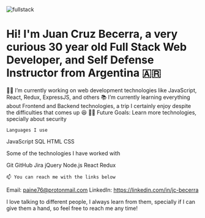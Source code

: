 ![fullstack](https://ibb.co/mCnf96r)

# Hi! I'm Juan Cruz Becerra, a very curious 30 year old Full Stack Web Developer, and Self Defense Instructor from Argentina 🇦🇷

 👨‍💻 I’m currently working on web development technologies like JavaScript, React, Redux, ExpressJS, and others
 📚 I’m currently learning everything about Frontend and Backend technologies, a trip I certainly enjoy despite the difficulties that comes up 😆
 💪🏼 Future Goals: Learn more technologies, specially about security

```Languages I use```

JavaScript SQL HTML CSS

Some of the technologies I have worked with

Git GitHub Jira jQuery Node.js React Redux

    📫 You can reach me with the links below

Email: paine76@protonmail.com
LinkedIn: https://linkedin.com/in/jc-becerra


I love talking to different people, I always learn from them, specially if I can give them a hand, so feel free to reach me any time!

